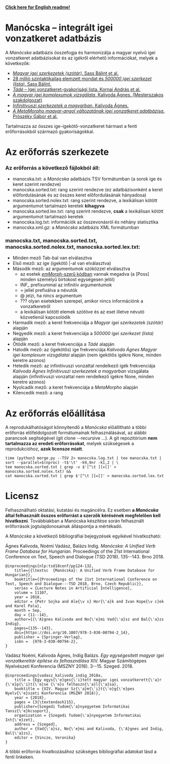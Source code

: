 #### [Click here for English readme!](https://github.com/ppke-nlpg/manocska/blob/master/README.en.md)

# Manócska – integrált igei vonzatkeret adatbázis

A _Manócska_ adatbázis összefogja és harmonizálja a magyar nyelvű igei vonzatkeret adatbázisokat és az igékről elérhető információkat, melyek a következők:

- [_Magyar igei szerkezetek (szótár)_. Sass Bálint et al.](ige_szotar/README.md)
- [28 millió szintaktikailag elemzett mondat és _500000 igei szerkezet (lista)_. Sass Bálint.](isz/README.md)
- [_Tádé_ – Igei vonzatkeret-gyakorisági lista. Kornai András et al.](tade/README.md)
- [_A magyar igei komplexumok vizsgálata_. Kalivoda Ágnes. (Mesterszakos szakdolgozat)](https://github.com/kagnes/hungarian_verbal_complex/)
- [_Infinitívuszi szerkezetek a magyarban_. Kalivoda Ágnes.](https://github.com/kagnes/infinitival_constructions)
- [_A MetaMorpho magyar-angol változatának igei vonzatkeret adatbázisa_. Prószéky Gábor et al.](MetaMorphoHuEn/README.md)

Tartalmazza az összes ige-igekötő-vonzatkeret hármast a fenti erőforrásokból származó gyakoriságokkal.

# Az erőforrás szerkezete

### Az erőforrás a következő fájlokból áll:

- manocska.txt: a _Manócska_ adatbázis TSV formátumban (a sorok ige és keret szerint rendezve)
- manocska.sorted.txt: rang szerint rendezve (ez adatbázisonként a keret előfordulásának és az összes keret előfordulásának hányadosa)
- manocska.sorted.nolex.txt: rang szerint rendezve, a lexikálisan kötött argumentumot tartalmazó keretek __kihagyva__
- manocska.sorted.lex.txt: rang szerint rendezve, __csak__ a lexikálisan kötött argumentumot tartalmazó keretek
- manocska.log.txt: információk az összevonásról és néhány statisztika
- manocska.xml.gz: a _Manócska_ adatbázis XML formátumban

### manocska.txt, manocska.sorted.txt, manocska.sorted.nolex.txt, manocska.sorted.lex.txt:

- Minden mező Tab-bal van elválasztva
- Első mező: az ige (igekötő |-al van elválasztva)
- Második mező: az argumentumok szóközzel elválasztva
    - az esetek [_emMorph_-szerű kódban](https://e-magyar.hu/hu/textmodules/emmorph_codelist) vannak megadva (a [Poss] minden személyű birtokost egységesen jelöl)
    - INF_ prefixummal az infinitív argumentumok
    - = jellel prefixálva a névutók
    - @ jelzi, ha nincs argumentum
    - ??? olyan esetekben szerepel, amikor nincs információnk a vonzatkeretről
    - a lexikálisan kötött elemek szótöve és az eset illetve névutó közvetlenül kapcsolódik
- Harmadik mező: a keret frekvenciája a _Magyar igei szerkezetek (szótár)_ alapján
- Negyedik mező: a keret frekvenciája a _500000 igei szerkezet (lista)_ alapján
- Ötödik mező: a keret frekvenciája a _Tádé_ alapján
- Hatodik mező: az (igekötős) ige frekvenciája _Kalivoda Ágnes Magyar igei komplexum vizsgálatai_ alapján (nem igekötős igékre None, minden keretre azonos)
- Hetedik mező: az infinitívuszi vonzattal rendelkező igék frekvenciája _Kalivoda Ágnes Infinitívuszi szerkezetek a magyarban_ vizsgálata alapján (infinitívuszi vonzattal nem rendelkező igékre None, minden keretre azonos)
- Nyolcadik mező: a keret frekvenciája a _MetaMorpho_ alapján
- Kilencedik mező: a rang

# Az erőforrás előállítása

A reprodukálhatóságot könnyítendő a _Manócska_ előállítható a többi erőforrás előfeldolgozott formátumainak felhasználásával, az alábbi parancsok segítségével (git clone --recursive ...).
A git repozitórium __nem tartalmazza az eredeti erőforrásokat__, melyek szükségesek a reprodukcióhoz, __azok licensze miatt__.

    time (python3 merge.py --TSV 2> manocska.log.txt | tee manocska.txt | sort --parallel=$(nproc) -t$'\t' -k9,9nr -k1,2 | \
    tee manocska.sorted.txt | grep -v $'[^\t ][=[]' > manocska.sorted.nolex.txt) &&
    cat manocska.sorted.txt | grep $'[^\t ][=[]' > manocska.sorted.lex.txt

# Licensz

Felhasználható oktatási, kutatási és magáncélra. Ez esetben __a _Manócska_ által felhasznált összes erőforrást a szerzők kérésének megfelelően kell hivatkozni__.
Továbbiakban a Manócska készítése során felhasznált erőforrások jogtulajdonosainak álláspontja a mértékadó.

A _Manócska_ a következő bibliográfiai bejegyzések egyikével hivatkozható:

Ágnes Kalivoda, Noémi Vadász, Balázs Indig. _Manócska: A Unified Verb Frame Database for Hungarian._ Proceedings of the 21st International Conference on Text, Speech and Dialogue (TSD 2018). 135--143. Brno 2018.

	@inproceedings{nlp:tsd18conf/pp124-132,
		title={{\textsc  {Manócska}: A Unified Verb Frame Database for Hungarian}},
		booktitle={{Proceedings of the 21st International Conference on Text, Speech and Dialogue---TSD 2018, Brno, Czech Republic}},
		series = {Lecture Notes in Artificial Intelligence},
		volume = 11107,
		year = 2018,
		editor = {Petr Sojka and Ale{\v s} Hor{\'a}k and Ivan Kope{\v c}ek and Karel Pala},
		month = Sep,
		day = {11--14},
		author={{\'A}gnes Kalivoda and No{\'e}mi Vad{\'a}sz and Bal{\'a}zs Indig},
		pages={135--143},
		doi={https://doi.org/10.1007/978-3-030-00794-2_14},
		publisher = {Springer-Verlag},
		isbn =  {978-3-030-00794-2},
	}

Vadász Noémi, Kalivoda Ágnes, Indig Balázs. _Egy egységesített magyar igei vonzatkerettár építése és felhasználása_ XIV. Magyar Számítógépes Nyelvészeti Konferencia (MSZNY 2018). 3--15. Szeged. 2018.

    @inproceedings{vadasz_kalivoda_indig_2018a,
        title = {Egy egys{\'e}ges{\'i}tett magyar igei vonzatkerett{\'a}r {\'e}p{\'i}t{\'e}se {\'e}s felhaszn{\'a}l{\'a}sa},
        booktitle = {XIV. Magyar Sz{\'a}m{\'i}t{\'o}g{\'e}pes Nyelv{\'e}szeti Konferencia (MSZNY 2018)},
        year = {2018},
        pages = {3{\textendash}15},
        publisher={Szegedi Tudom{\'a}nyegyetem Informatikai Tansz{\'e}kcsoport},
        organization = {Szegedi Tudom{\'a}nyegyetem Informatikai Int{\'e}zet},
        address = {Szeged},
        author = {Vad{\'a}sz, No{\'e}mi and Kalivoda, {\'A}gnes and Indig, Bal{\'a}zs},
        editor = {Vincze, Veronika}
    }

A többi erőforrás hivatkozásához szükséges bibliográfiai adatokat lásd a fenti linkeken.

